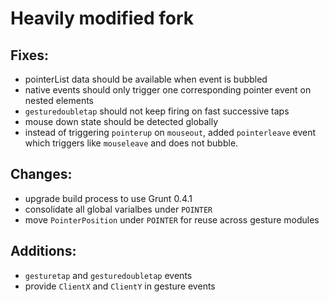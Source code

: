 # Heavily modified fork

## Fixes:

- pointerList data should be available when event is bubbled
- native events should only trigger one corresponding pointer event on nested elements
- `gesturedoubletap` should not keep firing on fast successive taps
- mouse down state should be detected globally
- instead of triggering `pointerup` on `mouseout`, added `pointerleave` event which triggers like `mouseleave` and does not bubble.

## Changes:

- upgrade build process to use Grunt 0.4.1
- consolidate all global varialbes under `POINTER`
- move `PointerPosition` under `POINTER` for reuse across gesture modules

## Additions:

- `gesturetap` and `gesturedoubletap` events
- provide `ClientX` and `ClientY` in gesture events